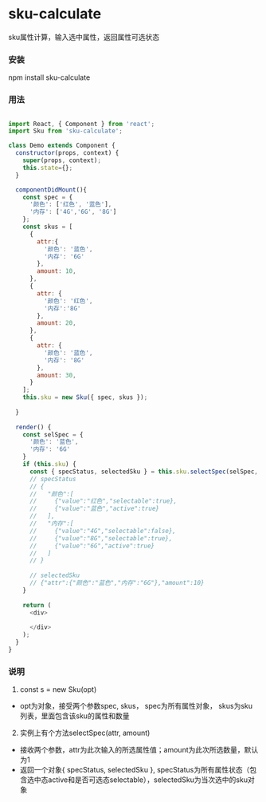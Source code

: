 # sku-calculate
sku属性计算，输入选中属性，返回属性可选状态

### 安装

npm install sku-calculate

### 用法

```javascript

import React, { Component } from 'react';
import Sku from 'sku-calculate';

class Demo extends Component {
  constructor(props, context) {
    super(props, context);
    this.state={};
  }

  componentDidMount(){
    const spec = {
      '颜色': ['红色', '蓝色'],
      '内存': ['4G','6G', '8G']
    };
    const skus = [
      {
        attr:{
          '颜色': '蓝色',
          '内存': '6G'
        },
        amount: 10,
      },
      {
        attr: {
          '颜色': '红色',
          '内存':'8G'
        },
        amount: 20,
      },
      {
        attr: {
          '颜色': '蓝色',
          '内存': '8G'
        },
        amount: 30,
      }
    ];
    this.sku = new Sku({ spec, skus });
    
  }
 
  render() {
    const selSpec = {
      '颜色': '蓝色',
      '内存': '6G'
    }
    if (this.sku) {
      const { specStatus, selectedSku } = this.sku.selectSpec(selSpec, 1);
      // specStatus
      // {
      //   "颜色":[
      //     {"value":"红色","selectable":true},
      //     {"value":"蓝色","active":true}
      //   ],
      //   "内存":[
      //     {"value":"4G","selectable":false},
      //     {"value":"8G","selectable":true},
      //     {"value":"6G","active":true}
      //   ]
      // }
      
      // selectedSku
      // {"attr":{"颜色":"蓝色","内存":"6G"},"amount":10} 
    }
    
    return (
      <div>
      
      </div>
    );
  }
}

```

### 说明

1. const s = new Sku(opt)
  * opt为对象，接受两个参数spec, skus， spec为所有属性对象， skus为sku列表，里面包含该sku的属性和数量

2. 实例上有个方法selectSpec(attr, amount)
  * 接收两个参数，attr为此次输入的所选属性值；amount为此次所选数量，默认为1
  * 返回一个对象{ specStatus, selectedSku }, specStatus为所有属性状态（包含选中态active和是否可选态selectable），selectedSku为当次选中的sku对象